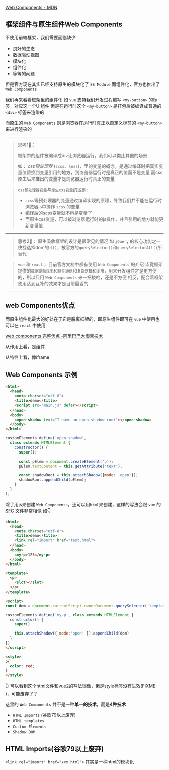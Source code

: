 
[Web Components - MDN](https://developer.mozilla.org/zh-CN/docs/Web/Web_Components)

## 框架组件与原生组件Web Components

不使用前端框架，我们需要面临缺少
- 良好的生态
- 数据驱动视图
- 模块化
- 组件化
- 等等的问题

但是官方现在其实已经支持原生的模块化了 `ES Module`
而组件化，官方也推出了 `Web Components`

我们再来看看框架里的组件化
如 `vue` 支持我们开发过程编写 `<my-button>` 的标签，对应这一个UI组件
但是在运行时这个 `<my-button>` 是打包后被编译成普通的 `<div>` 标签来渲染的

而原生的 `Web Components` 则是浏览器在运行时真正以自定义标签的 `<my-button>` 来进行渲染的

---

> 思考1🤔：
> 
> 框架中的组件被编译成div让浏览器运行，我们可以类比其他的场景
>
> 如： *css预处理器* (`scss`、`less`)，里的变量的概念，是通过编译时把真实变量值替换到变量引用的地方，到浏览器运行时是真正的值而不是变量
> 而css原生后来推出的变量才是浏览器运行时真正的变量

> `css预处理器变量`与`原生css变量`的区别:
> - `scss`等预处理器的变量通过编译实现的原理，导致我们并不能在运行时浏览器js中操作 `scss` 的变量
> - 编译后的scss变量就不再是变量了
> - 而原生css变量，可以被浏览器运行时的js操作，并且引用的地方就能更新变量值

---

> 思考2🤔：
> 原生吸收框架的设计是很常见的情况
> 如 `jQuery` 的核心功能之一快捷选择dom的 `$()`，被官方的`querySelector()`和`querySelectorAll()`所替代

> `vue` 和 `react` ，目前官方文档中都有使用 `Web Components` 的介绍
> 毕竟框架提供的`数据驱动视图`和`组件通信`和`复杂逻辑`和`复用`，用来开发组件才是更方便的，所以只用 `Web Components` 来一把梭哈，还是不方便
> 相反，配合着框架使用达到互补的效果才是目前最香的

---

## web Components优点

而原生组件化最大的好处在于它是脱离框架的，即原生组件即可在 `vue` 中使用也可以在 `react` 中使用

[web components 完整优点 -阿里巴巴大淘宝技术](https://zhuanlan.zhihu.com/p/475779606)

从作用上看，是组件

从特性上看，像iframe

## Web Components 示例

```html
<html>
  <head>
    <meta charset="utf-8">
    <title>demo</title>
    <script src="main.js" defer></script>
  </head>
  <body>
    <open-shadow text="I have an open shadow root"></open-shadow>
  </body>
</html>
```

```js
customElements.define('open-shadow',
  class extends HTMLElement {
    constructor() {
      super();

      const pElem = document.createElement('p');
      pElem.textContent = this.getAttribute('text');

      const shadowRoot = this.attachShadow({mode: 'open'});
      shadowRoot.appendChild(pElem);
    }
  }
);
```

除了用js来创建 `Web Components`，还可以用`html`来创建，这样的写法会跟 `vue` 的 [SFC](https://vuejs.org/api/sfc-spec.html) 文件非常相像
如👇
```html
<html>
  <head>
    <meta charset="utf-8">
    <title>demo</title>
    <link rel="import" href="test.html">
  </head>
  <body>
    <my-p>123</my-p>
  </body>
</html>
```

```html
<template>
  <p>
    <slot></slot>
  </p>
</template>

<script>
const dom = document.currentScript.ownerDocument.querySelector('template').content

customElements.define('my-p', class extends HTMLElement {
  constructor() {
    super()

    this.attachShadow({ mode:'open' }).appendChild(dom)
  }
})
</script>

<style>
p{
  color: red;
}
</style>
```
👆 可以看到这个html文件和vue2的写法很像，但是style标签没有生效(FIXME: )，可能废弃了？

这里的  `Web Components` 并不是一种**单一的技术**，而是**4种技术**
- `HTML Imports` (谷歌79以上废弃)
- `HTML templates`
- `Custom Elements`
- `Shadow DOM`

## HTML Imports(谷歌79以上废弃)

`<link rel="import" href="xxx.html">` 其实是一种html的模块化
